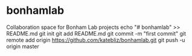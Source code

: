 # bonhamlab
Collaboration space for Bonham Lab projects
echo "# bonhamlab" >> README.md
git init
git add README.md
git commit -m "first commit"
git remote add origin https://github.com/katebliz/bonhamlab.git
git push -u origin master

